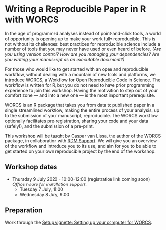 # Writing a Reproducible Paper in R with WORCS 

In the age of programmed analyses instead of point-and-click tools, a world of opportunity is opening up to make your work fully reproducible. This is not without its challenges: best practices for reproducible science include a number of tools that you may never have used or even heard of before. *(Are you using version control? How are you managing your dependencies? Are you writing your manuscript as an executable document?)*

For those who would like to get started with an open and reproducible workflow, without dealing with a mountain of new tools and platforms, we introduce [WORCS](https://psyarxiv.com/k4wde/), a Workflow for Open Reproducible Code in Science. The workflow is written for R, but you do not need to have prior programming experience to join this workshop. Having the motivation to step out of your comfort zone — and into a new one — is the most important prerequisite.

WORCS is an R package that takes you from data to published paper in a single streamlined workflow, making the entire process of your analysis, up to the submission of your manuscript, reproducible. The WORCS workflow optionally facilitates pre-registration, sharing your code and your data (safely!), and the submission of a pre-print.

This workshop will be taught by [Caspar van Lissa](https://github.com/cjvanlissa), the author of the WORCS package, in collaboration with [RDM Support](https://www.uu.nl/en/research/research-data-management). We will give you an overview of the workflow and introduce you to its use, and aim for you to be able to get started on your own reproducible project by the end of the workshop.


## Workshop dates
- Thursday 9 July 2020 - 10:00-12:00 (registration link coming soon)  
  *Office hours for installation support:*
  - Tuesday 7 July, 11:00
  - Wednesday 8 July, 9:00

## Preparation
Work through the [Setup vignette: Setting up your computer for WORCS](https://cjvanlissa.github.io/worcs/articles/setup.html).
